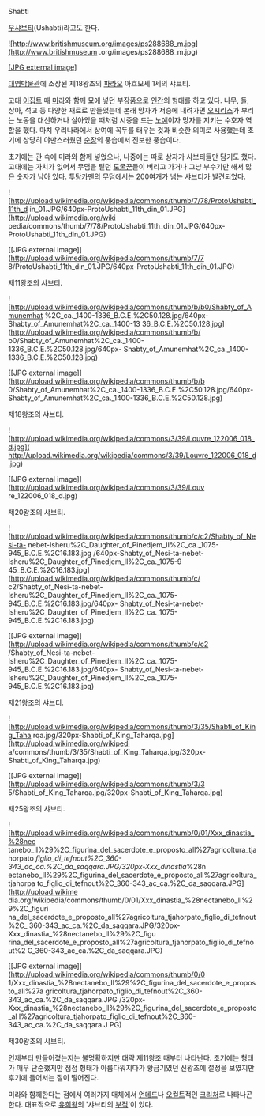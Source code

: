 Shabti

[우샤브티](%EC%9A%B0%EC%83%A4%EB%B8%8C%ED%8B%B0.md)(Ushabti)라고도 한다.

![http://www.britishmuseum.org/images/ps288688_m.jpg](http://www.britishmuseum
.org/images/ps288688_m.jpg)

[[JPG external image]](http://www.britishmuseum.org/images/ps288688_m.jpg)

  
[대영박물관](%EB%8C%80%EC%98%81%EB%B0%95%EB%AC%BC%EA%B4%80.md)에 소장된 제18왕조의
[파라오](%ED%8C%8C%EB%9D%BC%EC%98%A4.md) 아흐모세 1세의 샤브티.

고대 [이집트](%EC%9D%B4%EC%A7%91%ED%8A%B8.md) 때 [미라](%EB%AF%B8%EB%9D%BC.md)와
함께 묘에 넣던 부장품으로 [인간](%EC%9D%B8%EA%B0%84.md)의 형태를 하고 있다. 나무, 돌, 상아, 석고 등 다양한
재료로 만들었는데 본래 망자가 저승에 내려가면 [오시리스](%EC%98%A4%EC%8B%9C%EB%A6%AC%EC%8A%A4.md)가
부리는 노동을 대신하거나 살아있을 때처럼 시중을 드는 [노예](%EB%85%B8%EC%98%88.md)이자 망자를 지키는 수호자 역할을
했다. 마치 우리나라에서 상여에 꼭두를 태우는 것과 비슷한 의미로 사용했는데 초기에 상당히 야만스러웠던
[순장](%EC%88%9C%EC%9E%A5.md)의 풍습에서 진보한 풍습이다.

초기에는 관 속에 미라와 함께 넣었으나, 나중에는 따로 상자가 샤브티들만 담기도 했다. 고대에는 가치가 없어서 무덤을 털던
[도굴꾼](%EB%8F%84%EA%B5%B4%EA%BE%BC.md)들이 버리고 가거나 그냥 부수기만 해서 많은 숫자가 남아 있다.
[투탕카멘](%ED%88%AC%ED%83%95%EC%B9%B4%EB%A9%98.md)의 무덤에서는 200여개가 넘는 샤브티가
발견되었다.

![http://upload.wikimedia.org/wikipedia/commons/thumb/7/78/ProtoUshabti_11th_d
in_01.JPG/640px-ProtoUshabti_11th_din_01.JPG](http://upload.wikimedia.org/wiki
pedia/commons/thumb/7/78/ProtoUshabti_11th_din_01.JPG/640px-
ProtoUshabti_11th_din_01.JPG)

[[JPG external image]](http://upload.wikimedia.org/wikipedia/commons/thumb/7/7
8/ProtoUshabti_11th_din_01.JPG/640px-ProtoUshabti_11th_din_01.JPG)

  
제11왕조의 샤브티.

![http://upload.wikimedia.org/wikipedia/commons/thumb/b/b0/Shabty_of_Amunemhat
%2C_ca._1400-1336_B.C.E.%2C50.128.jpg/640px-Shabty_of_Amunemhat%2C_ca._1400-13
36_B.C.E.%2C50.128.jpg](http://upload.wikimedia.org/wikipedia/commons/thumb/b/
b0/Shabty_of_Amunemhat%2C_ca._1400-1336_B.C.E.%2C50.128.jpg/640px-
Shabty_of_Amunemhat%2C_ca._1400-1336_B.C.E.%2C50.128.jpg)

[[JPG external image]](http://upload.wikimedia.org/wikipedia/commons/thumb/b/b
0/Shabty_of_Amunemhat%2C_ca._1400-1336_B.C.E.%2C50.128.jpg/640px-
Shabty_of_Amunemhat%2C_ca._1400-1336_B.C.E.%2C50.128.jpg)

  
제18왕조의 샤브티.

![http://upload.wikimedia.org/wikipedia/commons/3/39/Louvre_122006_018_d.jpg](
http://upload.wikimedia.org/wikipedia/commons/3/39/Louvre_122006_018_d.jpg)

[[JPG external image]](http://upload.wikimedia.org/wikipedia/commons/3/39/Louv
re_122006_018_d.jpg)

  
제20왕조의 샤브티.

![http://upload.wikimedia.org/wikipedia/commons/thumb/c/c2/Shabty_of_Nesi-ta-
nebet-Isheru%2C_Daughter_of_Pinedjem_II%2C_ca._1075-945_B.C.E.%2C16.183.jpg
/640px-Shabty_of_Nesi-ta-nebet-Isheru%2C_Daughter_of_Pinedjem_II%2C_ca._1075-9
45_B.C.E.%2C16.183.jpg](http://upload.wikimedia.org/wikipedia/commons/thumb/c/
c2/Shabty_of_Nesi-ta-nebet-
Isheru%2C_Daughter_of_Pinedjem_II%2C_ca._1075-945_B.C.E.%2C16.183.jpg/640px-
Shabty_of_Nesi-ta-nebet-
Isheru%2C_Daughter_of_Pinedjem_II%2C_ca._1075-945_B.C.E.%2C16.183.jpg)

[[JPG external
image]](http://upload.wikimedia.org/wikipedia/commons/thumb/c/c2
/Shabty_of_Nesi-ta-nebet-
Isheru%2C_Daughter_of_Pinedjem_II%2C_ca._1075-945_B.C.E.%2C16.183.jpg/640px-
Shabty_of_Nesi-ta-nebet-
Isheru%2C_Daughter_of_Pinedjem_II%2C_ca._1075-945_B.C.E.%2C16.183.jpg)

  
제21왕조의 샤브티.

![http://upload.wikimedia.org/wikipedia/commons/thumb/3/35/Shabti_of_King_Taha
rqa.jpg/320px-Shabti_of_King_Taharqa.jpg](http://upload.wikimedia.org/wikipedi
a/commons/thumb/3/35/Shabti_of_King_Taharqa.jpg/320px-
Shabti_of_King_Taharqa.jpg)

[[JPG external image]](http://upload.wikimedia.org/wikipedia/commons/thumb/3/3
5/Shabti_of_King_Taharqa.jpg/320px-Shabti_of_King_Taharqa.jpg)

  
제25왕조의 샤브티.

![http://upload.wikimedia.org/wikipedia/commons/thumb/0/01/Xxx_dinastia_%28nec
tanebo_II%29%2C_figurina_del_sacerdote_e_proposto_all%27agricoltura_tjahorpato
_figlio_di_tefnout%2C_360-343_ac_ca.%2C_da_saqqara.JPG/320px-Xxx_dinastia_%28n
ectanebo_II%29%2C_figurina_del_sacerdote_e_proposto_all%27agricoltura_tjahorpa
to_figlio_di_tefnout%2C_360-343_ac_ca.%2C_da_saqqara.JPG](http://upload.wikime
dia.org/wikipedia/commons/thumb/0/01/Xxx_dinastia_%28nectanebo_II%29%2C_figuri
na_del_sacerdote_e_proposto_all%27agricoltura_tjahorpato_figlio_di_tefnout%2C_
360-343_ac_ca.%2C_da_saqqara.JPG/320px-Xxx_dinastia_%28nectanebo_II%29%2C_figu
rina_del_sacerdote_e_proposto_all%27agricoltura_tjahorpato_figlio_di_tefnout%2
C_360-343_ac_ca.%2C_da_saqqara.JPG)

[[JPG external image]](http://upload.wikimedia.org/wikipedia/commons/thumb/0/0
1/Xxx_dinastia_%28nectanebo_II%29%2C_figurina_del_sacerdote_e_proposto_all%27a
gricoltura_tjahorpato_figlio_di_tefnout%2C_360-343_ac_ca.%2C_da_saqqara.JPG
/320px-Xxx_dinastia_%28nectanebo_II%29%2C_figurina_del_sacerdote_e_proposto_al
l%27agricoltura_tjahorpato_figlio_di_tefnout%2C_360-343_ac_ca.%2C_da_saqqara.J
PG)

  
제30왕조의 샤브티.

언제부터 만들어졌는지는 불명확하지만 대략 제11왕조 때부터 나타난다. 초기에는 형태가 매우 단순했지만 점점 형태가 아름다워지다가 황금기였던
신왕조에 절정을 보였지만 후기에 들어서는 질이 떨어진다.

미라와 함께한다는 점에서 여러가지 매체에서 [언데드](%EC%96%B8%EB%8D%B0%EB%93%9C.md)나
[오컬트](%EC%98%A4%EC%BB%AC%ED%8A%B8.md)적인
[크리처](%ED%81%AC%EB%A6%AC%EC%B2%98.md)로 나타나곤 한다. 대표적으로
[유희왕](%EC%9C%A0%ED%9D%AC%EC%99%95.md)의 '샤브티의
[부적](%EB%B6%80%EC%A0%81.md)'이 있다.

